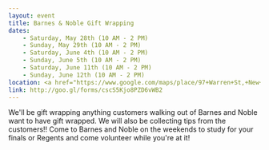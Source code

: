 ```yaml
---
layout: event
title: Barnes & Noble Gift Wrapping
dates:
    - Saturday, May 28th (10 AM - 2 PM)
    - Sunday, May 29th (10 AM - 2 PM)
    - Saturday, June 4th (10 AM - 2 PM)
    - Sunday, June 5th (10 AM - 2 PM)
    - Saturday, June 11th (10 AM - 2 PM)
    - Sunday, June 12th (10 AM - 2 PM)
location: <a href="https://www.google.com/maps/place/97+Warren+St,+New+York,+NY+10007/@40.7156001,-74.011751,17z/data=!3m1!4b1!4m5!3m4!1s0x89c25a1ea498c2ab:0x34439ac532dcd6c!8m2!3d40.7156001!4d-74.011751">Barnes & Noble near Stuyvesant</a>
link: http://goo.gl/forms/cscS5Kjo8PZD6vWB2
---
```

We'll be gift wrapping anything customers walking out of Barnes and Noble want to have gift wrapped. We will also be collecting tips from the customers!! Come to Barnes and Noble on the weekends to study for your finals or Regents and come volunteer while you're at it!